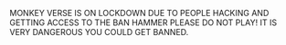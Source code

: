 MONKEY VERSE IS ON LOCKDOWN DUE TO PEOPLE HACKING AND GETTING ACCESS TO THE BAN HAMMER PLEASE DO NOT PLAY! IT IS VERY DANGEROUS YOU COULD GET BANNED.
